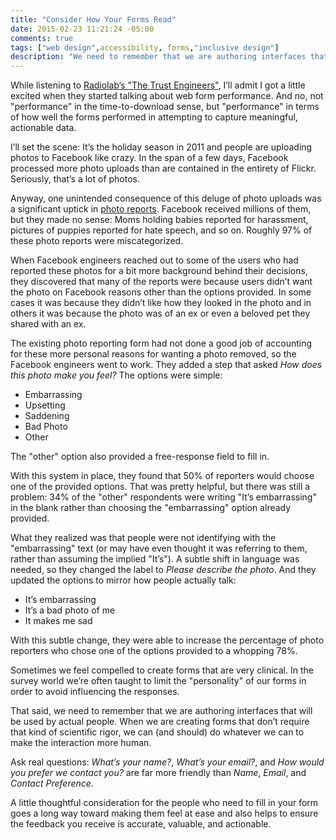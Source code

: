 ```yaml
---
title: "Consider How Your Forms Read"
date: 2015-02-23 11:21:24 -05:00
comments: true
tags: ["web design",accessibility, forms,"inclusive design"]
description: "We need to remember that we are authoring interfaces that will be used by actual people. When we are creating forms that don’t require that kind of scientific rigor, we can (and should) do whatever we can to make the interaction more human."
---
```


While listening to [Radiolab’s "The Trust Engineers"](http://www.radiolab.org/story/trust-engineers/), I’ll admit I got a little excited when they started talking about web form performance. And no, not "performance" in the time-to-download sense, but "performance" in terms of how well the forms performed in attempting to capture meaningful, actionable data.

<!-- more -->

I’ll set the scene: It’s the holiday season in 2011 and people are uploading photos to Facebook like crazy. In the span of a few days, Facebook processed more photo uploads than are contained in the entirety of Flickr. Seriously, that’s a lot of photos.

Anyway, one unintended consequence of this deluge of photo uploads was a significant uptick in [photo reports](https://www.facebook.com/help/189722821075378). Facebook received millions of them, but they made no sense: Moms holding babies reported for harassment, pictures of puppies reported for hate speech, and so on. Roughly 97% of these photo reports were miscategorized.

When Facebook engineers reached out to some of the users who had reported these photos for a bit more background behind their decisions, they discovered that many of the reports were because users didn’t want the photo on Facebook reasons other than the options provided. In some cases it was because they didn’t like how they looked in the photo and in others it was because the photo was of an ex or even a beloved pet they shared with an ex.

The existing photo reporting form had not done a good job of accounting for these more personal reasons for wanting a photo removed, so the Facebook engineers went to work. They added a step that asked *How does this photo make you feel?* The options were simple:

* Embarrassing
* Upsetting
* Saddening
* Bad Photo
* Other

The "other" option also provided a free-response field to fill in.

With this system in place, they found that 50% of reporters would choose one of the provided options. That was pretty helpful, but there was still a problem: 34% of the "other" respondents were writing "It’s embarrassing" in the blank rather than choosing the "embarrassing" option already provided.

What they realized was that people were not identifying with the "embarrassing" text (or may have even thought it was referring to them, rather than assuming the implied "It’s"). A subtle shift in language was needed, so they changed the label to *Please describe the photo*. And they updated the options to mirror how people actually talk:

* It’s embarrassing
* It’s a bad photo of me
* It makes me sad

With this subtle change, they were able to increase the percentage of photo reporters who chose one of the options provided to a whopping 78%.

Sometimes we feel compelled to create forms that are very clinical. In the survey world we’re often taught to limit the "personality" of our forms in order to avoid influencing the responses.

That said, we need to remember that we are authoring interfaces that will be used by actual people. When we are creating forms that don’t require that kind of scientific rigor, we can (and should) do whatever we can to make the interaction more human. 

Ask real questions: *What’s your name?*, *What’s your email?*, and *How would you prefer we contact you?* are far more friendly than *Name*, *Email*, and *Contact Preference*.

A little thoughtful consideration for the people who need to fill in your form goes a long way toward making them feel at ease and also helps to ensure the feedback you receive is accurate, valuable, and actionable.
